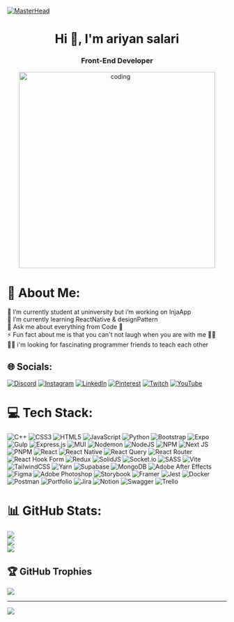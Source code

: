 [![MasterHead](https://developers.giphy.com/branch/master/static/api-512d36c09662682717108a38bbb5c57d.gif)](https://rishavchanda.io)
<h1 align="center">Hi 👋, I'm ariyan salari</h1>
<h3 align="center">Front-End Developer</h3>

<p align="center">
<img width="450" alt="coding" src="https://i.pinimg.com/originals/f8/22/13/f82213b334541c0a2e83e3bf733f881f.gif" />
  
</p>





# 🤵 About Me:
🔭 I’m currently student at uninversity but i’m working on InjaApp <br>🌱 I’m currently learning ReactNative & designPattern<br>💬 Ask me about everything from Code 💖<br>⚡ Fun fact about me is that you can't not laugh when you are with me 🤷‍♂️<br>🐱‍👓 i'm looking for fascinating programmer friends to teach each other


## 🌐 Socials:
[![Discord](https://img.shields.io/badge/Discord-%237289DA.svg?logo=discord&logoColor=white)](https://discord.gg/ariyanbL.ariyanbl) [![Instagram](https://img.shields.io/badge/Instagram-%23E4405F.svg?logo=Instagram&logoColor=white)](https://instagram.com/_ariyansalari) [![LinkedIn](https://img.shields.io/badge/LinkedIn-%230077B5.svg?logo=linkedin&logoColor=white)](https://linkedin.com/in/ariyansalari) [![Pinterest](https://img.shields.io/badge/Pinterest-%23E60023.svg?logo=Pinterest&logoColor=white)](https://pinterest.com/ariyan4509) [![Twitch](https://img.shields.io/badge/Twitch-%239146FF.svg?logo=Twitch&logoColor=white)](https://twitch.tv/ariyanbL) [![YouTube](https://img.shields.io/badge/YouTube-%23FF0000.svg?logo=YouTube&logoColor=white)](https://youtube.com/@ariyanbL) 

# 💻 Tech Stack:
![C++](https://img.shields.io/badge/c++-%2300599C.svg?style=flat&logo=c%2B%2B&logoColor=white) ![CSS3](https://img.shields.io/badge/css3-%231572B6.svg?style=flat&logo=css3&logoColor=white) ![HTML5](https://img.shields.io/badge/html5-%23E34F26.svg?style=flat&logo=html5&logoColor=white) ![JavaScript](https://img.shields.io/badge/javascript-%23323330.svg?style=flat&logo=javascript&logoColor=%23F7DF1E) ![Python](https://img.shields.io/badge/python-3670A0?style=flat&logo=python&logoColor=ffdd54) ![Bootstrap](https://img.shields.io/badge/bootstrap-%238511FA.svg?style=flat&logo=bootstrap&logoColor=white) ![Expo](https://img.shields.io/badge/expo-1C1E24?style=flat&logo=expo&logoColor=#D04A37) ![Gulp](https://img.shields.io/badge/GULP-%23CF4647.svg?style=flat&logo=gulp&logoColor=white) ![Express.js](https://img.shields.io/badge/express.js-%23404d59.svg?style=flat&logo=express&logoColor=%2361DAFB) ![MUI](https://img.shields.io/badge/MUI-%230081CB.svg?style=flat&logo=mui&logoColor=white) ![Nodemon](https://img.shields.io/badge/NODEMON-%23323330.svg?style=flat&logo=nodemon&logoColor=%BBDEAD) ![NodeJS](https://img.shields.io/badge/node.js-6DA55F?style=flat&logo=node.js&logoColor=white) ![NPM](https://img.shields.io/badge/NPM-%23CB3837.svg?style=flat&logo=npm&logoColor=white) ![Next JS](https://img.shields.io/badge/Next-black?style=flat&logo=next.js&logoColor=white) ![PNPM](https://img.shields.io/badge/pnpm-%234a4a4a.svg?style=flat&logo=pnpm&logoColor=f69220) ![React](https://img.shields.io/badge/react-%2320232a.svg?style=flat&logo=react&logoColor=%2361DAFB) ![React Native](https://img.shields.io/badge/react_native-%2320232a.svg?style=flat&logo=react&logoColor=%2361DAFB) ![React Query](https://img.shields.io/badge/-React%20Query-FF4154?style=flat&logo=react%20query&logoColor=white) ![React Router](https://img.shields.io/badge/React_Router-CA4245?style=flat&logo=react-router&logoColor=white) ![React Hook Form](https://img.shields.io/badge/React%20Hook%20Form-%23EC5990.svg?style=flat&logo=reacthookform&logoColor=white) ![Redux](https://img.shields.io/badge/redux-%23593d88.svg?style=flat&logo=redux&logoColor=white) ![SolidJS](https://img.shields.io/badge/SolidJS-2c4f7c?style=flat&logo=solid&logoColor=c8c9cb) ![Socket.io](https://img.shields.io/badge/Socket.io-black?style=flat&logo=socket.io&badgeColor=010101) ![SASS](https://img.shields.io/badge/SASS-hotpink.svg?style=flat&logo=SASS&logoColor=white) ![Vite](https://img.shields.io/badge/vite-%23646CFF.svg?style=flat&logo=vite&logoColor=white) ![TailwindCSS](https://img.shields.io/badge/tailwindcss-%2338B2AC.svg?style=flat&logo=tailwind-css&logoColor=white) ![Yarn](https://img.shields.io/badge/yarn-%232C8EBB.svg?style=flat&logo=yarn&logoColor=white) ![Supabase](https://img.shields.io/badge/Supabase-3ECF8E?style=flat&logo=supabase&logoColor=white) ![MongoDB](https://img.shields.io/badge/MongoDB-%234ea94b.svg?style=flat&logo=mongodb&logoColor=white) ![Adobe After Effects](https://img.shields.io/badge/Adobe%20After%20Effects-9999FF.svg?style=flat&logo=Adobe%20After%20Effects&logoColor=white) ![Figma](https://img.shields.io/badge/figma-%23F24E1E.svg?style=flat&logo=figma&logoColor=white) ![Adobe Photoshop](https://img.shields.io/badge/adobe%20photoshop-%2331A8FF.svg?style=flat&logo=adobe%20photoshop&logoColor=white) ![Storybook](https://img.shields.io/badge/-Storybook-FF4785?style=flat&logo=storybook&logoColor=white) ![Framer](https://img.shields.io/badge/Framer-black?style=flat&logo=framer&logoColor=blue) ![Jest](https://img.shields.io/badge/-jest-%23C21325?style=flat&logo=jest&logoColor=white) ![Docker](https://img.shields.io/badge/docker-%230db7ed.svg?style=flat&logo=docker&logoColor=white) ![Postman](https://img.shields.io/badge/Postman-FF6C37?style=flat&logo=postman&logoColor=white) ![Portfolio](https://img.shields.io/badge/Portfolio-%23000000.svg?style=flat&logo=firefox&logoColor=#FF7139) ![Jira](https://img.shields.io/badge/jira-%230A0FFF.svg?style=flat&logo=jira&logoColor=white) ![Notion](https://img.shields.io/badge/Notion-%23000000.svg?style=flat&logo=notion&logoColor=white) ![Swagger](https://img.shields.io/badge/-Swagger-%23Clojure?style=flat&logo=swagger&logoColor=white) ![Trello](https://img.shields.io/badge/Trello-%23026AA7.svg?style=flat&logo=Trello&logoColor=white)
# 📊 GitHub Stats:
![](https://github-readme-stats.vercel.app/api?username=ariyansalari&theme=slateorange&hide_border=true&include_all_commits=true&count_private=false)<br/>
![](https://github-readme-streak-stats.herokuapp.com/?user=ariyansalari&theme=slateorange&hide_border=true)<br/>
![](https://github-readme-stats.vercel.app/api/top-langs/?username=ariyansalari&theme=slateorange&hide_border=true&include_all_commits=true&count_private=false&layout=compact)

## 🏆 GitHub Trophies
![](https://github-profile-trophy.vercel.app/?username=ariyansalari&theme=chalk&no-frame=true&no-bg=false&margin-w=4)

---
[![](https://visitcount.itsvg.in/api?id=ariyansalari&icon=3&color=2)](https://visitcount.itsvg.in)

